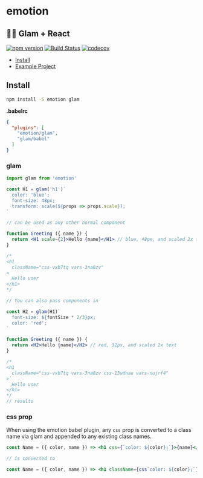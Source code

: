 # emotion

## 👩‍🎤 Glam + React

[![npm version](https://badge.fury.io/js/emotion.svg)](https://badge.fury.io/js/emotion)
[![Build Status](https://travis-ci.org/tkh44/emotion.svg?branch=master)](https://travis-ci.org/tkh44/emotion)
[![codecov](https://codecov.io/gh/tkh44/emotion/branch/master/graph/badge.svg)](https://codecov.io/gh/tkh44/emotion)


-   [Install](#install)
-   [Example Project](https://github.com/tkh44/emotion/tree/master/examples/glam)

## Install

```bash
npm install -S emotion glam
```


**.babelrc**
```json
{
  "plugins": [
    "emotion/glam",
    "glam/babel"
  ]
}
```

### glam

```jsx
import glam from 'emotion'

const H1 = glam('h1')`
  color: 'blue';
  font-size: 48px;
  transform: scale(${props => props.scale});
`

// can be used as any other normal component

function Greeting ({ name }) {
  return <H1 scale={2}>Hello {name}</H1> // blue, 48px, and scaled 2x text
}

/*
<h1
  className="css-vxb7tq vars-3na0zv"
>
  Hello user
</h1>
*/

// You can also pass components in

const H2 = glam(H1)`
  font-size: ${fontSize * 2/3}px;
  color: 'red';
`

function Greeting ({ name }) {
  return <H2>Hello {name}</H2> // red, 32px, and scaled 2x text
}

/*
<h1
  className="css-vxb7tq vars-3na0zv css-13wdnau vars-nujrf4"
>`
  Hello user
</h1>
*/
// results
```


### css prop

When using the emotion babel plugin, any `css` prop is converted to a class name via glam and appended to any existing class names.


```jsx harmony
const Name = ({ color, name }) => <h1 css={`color: ${color};`}>{name}</h1>

// is converted to

const Name = ({ color, name }) => <h1 className={css`color: ${color};`}>{name}</h1>
```
